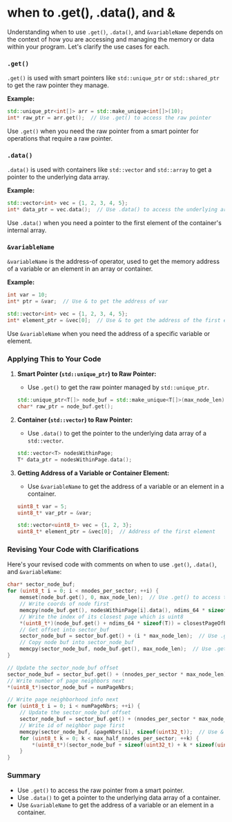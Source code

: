 # when to .get(), .data(), and &

Understanding when to use `.get()`, `.data()`, and `&variableName` depends on the context of how you are accessing and managing the memory or data within your program. Let's clarify the use cases for each.

### `.get()`
`.get()` is used with smart pointers like `std::unique_ptr` or `std::shared_ptr` to get the raw pointer they manage.

**Example:**
```cpp
std::unique_ptr<int[]> arr = std::make_unique<int[]>(10);
int* raw_ptr = arr.get();  // Use .get() to access the raw pointer
```
Use `.get()` when you need the raw pointer from a smart pointer for operations that require a raw pointer.

### `.data()`
`.data()` is used with containers like `std::vector` and `std::array` to get a pointer to the underlying data array.

**Example:**
```cpp
std::vector<int> vec = {1, 2, 3, 4, 5};
int* data_ptr = vec.data();  // Use .data() to access the underlying array
```
Use `.data()` when you need a pointer to the first element of the container's internal array.

### `&variableName`
`&variableName` is the address-of operator, used to get the memory address of a variable or an element in an array or container.

**Example:**
```cpp
int var = 10;
int* ptr = &var;  // Use & to get the address of var

std::vector<int> vec = {1, 2, 3, 4, 5};
int* element_ptr = &vec[0];  // Use & to get the address of the first element
```
Use `&variableName` when you need the address of a specific variable or element.

### Applying This to Your Code
1. **Smart Pointer (`std::unique_ptr`) to Raw Pointer:**
   - Use `.get()` to get the raw pointer managed by `std::unique_ptr`.

   ```cpp
   std::unique_ptr<T[]> node_buf = std::make_unique<T[]>(max_node_len);
   char* raw_ptr = node_buf.get();
   ```

2. **Container (`std::vector`) to Raw Pointer:**
   - Use `.data()` to get the pointer to the underlying data array of a `std::vector`.

   ```cpp
   std::vector<T> nodesWithinPage;
   T* data_ptr = nodesWithinPage.data();
   ```

3. **Getting Address of a Variable or Container Element:**
   - Use `&variableName` to get the address of a variable or an element in a container.

   ```cpp
   uint8_t var = 5;
   uint8_t* var_ptr = &var;

   std::vector<uint8_t> vec = {1, 2, 3};
   uint8_t* element_ptr = &vec[0];  // Address of the first element
   ```

### Revising Your Code with Clarifications
Here's your revised code with comments on when to use `.get()`, `.data()`, and `&variableName`:

```cpp
char* sector_node_buf;
for (uint8_t i = 0; i < nnodes_per_sector; ++i) {
    memset(node_buf.get(), 0, max_node_len);  // Use .get() to access the raw pointer from std::unique_ptr
    // Write coords of node first
    memcpy(node_buf.get(), nodesWithinPage[i].data(), ndims_64 * sizeof(T));  // Use .data() to get pointer to vector data
    // Write the index of its closest page which is uint8
    *(uint8_t*)(node_buf.get() + ndims_64 * sizeof(T)) = closestPageOfEachNode[i];
    // Get offset into sector_buf
    sector_node_buf = sector_buf.get() + (i * max_node_len);  // Use .get() to access the raw pointer from std::unique_ptr
    // Copy node buf into sector_node_buf
    memcpy(sector_node_buf, node_buf.get(), max_node_len);  // Use .get() to access the raw pointer from std::unique_ptr
}

// Update the sector_node_buf offset
sector_node_buf = sector_buf.get() + (nnodes_per_sector * max_node_len);  // Use .get() to access the raw pointer from std::unique_ptr
// Write number of page neighbors next
*(uint8_t*)sector_node_buf = numPageNbrs;

// Write page neighborhood info next
for (uint8_t i = 0; i < numPageNbrs; ++i) {
    // Update the sector_node_buf offset
    sector_node_buf = sector_buf.get() + (nnodes_per_sector * max_node_len) + sizeof(uint8_t) + i * each_nbr_space;
    // Write id of neighbor page first
    memcpy(sector_node_buf, &pageNbrs[i], sizeof(uint32_t));  // Use & to get address of the element in pageNbrs
    for (uint8_t k = 0; k < max_half_nnodes_per_sector; ++k) {
        *(uint8_t*)(sector_node_buf + sizeof(uint32_t) + k * sizeof(uint8_t)) = closestVectorsOfNbrPages[i][k];
    }
}
```

### Summary
- Use `.get()` to access the raw pointer from a smart pointer.
- Use `.data()` to get a pointer to the underlying data array of a container.
- Use `&variableName` to get the address of a variable or an element in a container.
